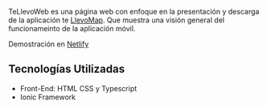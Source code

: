 TeLlevoWeb es una página web con enfoque en la presentación y descarga de la aplicación te [LlevoMap](https://github.com/pablogonzamad/TeLlevoMap). Que muestra una visión general del funcionameinto de la aplicación móvil.

Demostración en [Netlify](https://tellevomap.netlify.app)

## Tecnologías Utilizadas
- Front-End: HTML CSS y Typescript
- Ionic Framework

